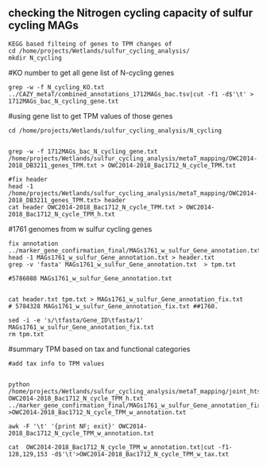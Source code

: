## checking the Nitrogen cycling capacity of sulfur cycling MAGs

```
KEGG based filteing of genes to TPM changes of 
cd /home/projects/Wetlands/sulfur_cycling_analysis/
mkdir N_cycling

```

#KO number to get all gene list of N-cycling genes
```
grep -w -f N_cycling_KO.txt ../CAZY_metaT/combined_annotations_1712MAGs_bac.tsv|cut -f1 -d$'\t' > 1712MAGs_bac_N_cycling_gene.txt
```

#using gene list to get TPM values of those genes
```
cd /home/projects/Wetlands/sulfur_cycling_analysis/N_cycling


grep -w -f 1712MAGs_bac_N_cycling_gene.txt /home/projects/Wetlands/sulfur_cycling_analysis/metaT_mapping/OWC2014-2018_DB3211_genes_TPM.txt > OWC2014-2018_Bac1712_N_cycle_TPM.txt

#fix header
head -1 /home/projects/Wetlands/sulfur_cycling_analysis/metaT_mapping/OWC2014-2018_DB3211_genes_TPM.txt> header 
cat header OWC2014-2018_Bac1712_N_cycle_TPM.txt > OWC2014-2018_Bac1712_N_cycle_TPM_h.txt

```

#1761 genomes from w sulfur cycling genes
```
fix annotation
../marker_gene_confirmation_final/MAGs1761_w_sulfur_Gene_annotation.txt
head -1 MAGs1761_w_sulfur_Gene_annotation.txt > header.txt
grep -v 'fasta' MAGs1761_w_sulfur_Gene_annotation.txt  > tpm.txt 

#5786088 MAGs1761_w_sulfur_Gene_annotation.txt


cat header.txt tpm.txt > MAGs1761_w_sulfur_Gene_annotation_fix.txt
# 5784328 MAGs1761_w_sulfur_Gene_annotation_fix.txt ##1760. 

sed -i -e 's/\tfasta/Gene_ID\tfasta/1' MAGs1761_w_sulfur_Gene_annotation_fix.txt
rm tpm.txt
```

#summary TPM based on tax and functional categories
```
#add tax info to TPM values


python /home/projects/Wetlands/sulfur_cycling_analysis/metaT_mapping/joint_htseq_output.py OWC2014-2018_Bac1712_N_cycle_TPM_h.txt ../marker_gene_confirmation_final/MAGs1761_w_sulfur_Gene_annotation_fix.txt >OWC2014-2018_Bac1712_N_cycle_TPM_w_annotation.txt

awk -F '\t' '{print NF; exit}' OWC2014-2018_Bac1712_N_cycle_TPM_w_annotation.txt

cat  OWC2014-2018_Bac1712_N_cycle_TPM_w_annotation.txt|cut -f1-128,129,153 -d$'\t'>OWC2014-2018_Bac1712_N_cycle_TPM_w_tax.txt

```

